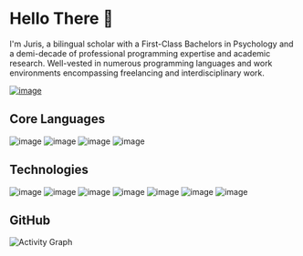 # Hello There 👋
I'm Juris, a bilingual scholar with a First-Class Bachelors in Psychology and a demi-decade of professional programming expertise and academic research.
Well-vested in numerous programming languages and work environments encompassing freelancing and interdisciplinary work.

[![image](https://img.shields.io/static/v1?label=New%20Media%20and%20Society&message=5-Year-Impact-Factor:%207.244&color=blue&style=social)](https://journals.sagepub.com/doi/10.1177/14614448221075736)


## Core Languages

![image](https://custom-icon-badges.demolab.com/badge/-Python-FFD43B?style=for-the-badge&logo=Python)
![image](https://custom-icon-badges.demolab.com/badge/-JavaScript-FFD43B?style=for-the-badge&&logoColor=black&logo=JavaScript)
![image](https://custom-icon-badges.demolab.com/badge/-TypeScript-blue?style=for-the-badge&logoColor=white&logo=TypeScript)
![image](https://custom-icon-badges.demolab.com/badge/-Csharp-blue?style=for-the-badge&logoColor=white&logo=Cs)

## Technologies
![image](https://custom-icon-badges.demolab.com/badge/-NPM-CC3534?style=for-the-badge&logo=npm)
![image](https://custom-icon-badges.demolab.com/badge/-Git-F1502F?style=for-the-badge&logoColor=white&logo=Git)
![image](https://custom-icon-badges.demolab.com/badge/-PixiJS-E91E63?style=for-the-badge)
![image](https://custom-icon-badges.demolab.com/badge/-Phaser-yellow?style=for-the-badge)
![image](https://custom-icon-badges.demolab.com/badge/-NodeJS-green?style=for-the-badge&logoColor=white&logo=NodeJS)
![image](https://custom-icon-badges.demolab.com/badge/-Webpack-005484?style=for-the-badge&logo=Webpack)
![image](https://custom-icon-badges.demolab.com/badge/-WEBXR/VR-purple?style=for-the-badge)

## GitHub
![Activity Graph](https://activity-graph.herokuapp.com/graph?username=Juris-S&custom_title=My%20GitHub%20Activity&hide_border=true&theme=react-dark&bg_color=0d1117)